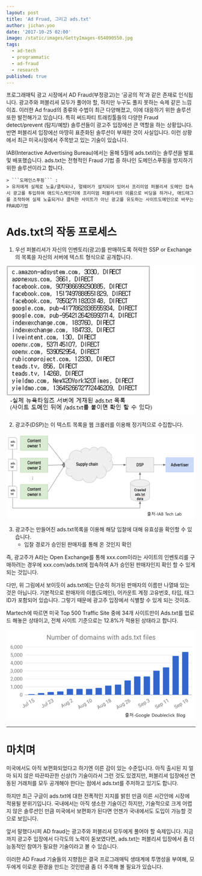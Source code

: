 ```yaml
---
layout: post
title: 'Ad Fruad, 그리고 ads.txt'
author: jichan.yoo
date: '2017-10-25 02:00'
image: /static/images/GettyImages-654090550.jpg
tags:
  - ad-tech
  - programmatic
  - ad-fraud
  - research
published: true
---
```


프로그래매틱 광고 시장에서 AD Fraud(부정광고)는 ‘공공의 적’과 같은 존재로 인식됩니다. 광고주와 퍼블리셔 모두가 풀어야 할, 하지만 누구도 풀지 못하는 숙제 같은 느낌이죠. 이러한 Ad fraud의 종류와 수법이 최근 다양해졌고, 이에 대응하기 위한 솔루션 또한 발전해가고 있습니다. 특히 써드파티 트래킹툴들의 다양한 Fraud detect/prevent (탐지/예방) 솔루션들이 광고주 입장에선 큰 역할을 하는 상황입니다. 반면 퍼블리셔 입장에선 마땅히 표준화된 솔루션이 부재한 것이 사실입니다. 이런 상황에서 최근 미국시장에서 주목받고 있는 기술이 있습니다.

IAB(Interactive Advertising Bureau)에서는 올해 5월에 ads.txt라는 솔루션을 발표 및 배포했습니다.
ads.txt는 전형적인 Fraud 기법 중 하나인 도메인스푸핑을 방지하기 위한 솔루션이라고 합니다.

    > ```도메인스푸핑``` :
    > 유저에게 실제로 노출/클릭되나, 멀웨어가 설치되어 있어서 프리미엄 퍼블리셔 도메인 접속시 광고를 투입하여 애드익스체인지에 프리미엄 퍼블리셔의 이름으로 비딩을 하거나, 애드태그를 조작하여 실제 노출되거나 클릭한 사이트가 아닌 광고를 유도하는 사이트도메인으로 바꾸는 FRAUD기법


# Ads.txt의 작동 프로세스

1. 우선 퍼블리셔가 자신의 인벤토리(광고)를 판매하도록 허락한 SSP or Exchange의 목록을 자신의 서버에 텍스트 형식으로 공개합니다.

![](/static/images/30a6a512-078a-40bc-a7e9-b9118efd66482017102518.png)

2. 광고주(DSP)는 이 텍스트 목록을 웹 크롤러를 이용해 정기적으로 수집합니다.

![](/static/images/ed6f3873-6c60-4b2b-bfb4-bb28f10577792017102518.png)

3. 광고주는 만들어진 ads.txt목록을 이용해 해당 입찰에 대해 유효성을 확인할 수 있습니다.
    + 입찰 경로가 승인된 판매자를 통해 온 것인지 확인

즉, 광고주가 A라는 Open Exchange를 통해 xxx.com이라는 사이트의 인벤토리를 구매하려는 경우에 xxx.com/ads.txt에 접속하여 A가 승인된 판매자인지 확인 할 수 있게 되는 것입니다.

다만, 위 그림에서 보이듯이 ads.txt에는 단순히 허가된 판매자의 이름만 나열돼 있는 것은 아닙니다. 기본적으로 판매자의 이름(도메인), 어카운트 계정 고유번호, 타입, 태그 ID가 포함되어 있습니다. 그렇기 때문에 광고주 입장에서 식별할 수 있게 되는 것이죠.

Martech에 따르면 미국 Top 500 Traffic Site 중에 34개 사이트만이 Ads.txt를 업로드 해놓은 상태이고, 전체 사이트 기준으로는 12.8%가 적용된 상태라고 합니다.

![](/static/images/1240f8cf-cbee-4fe6-a9e1-19e24bf25ad22017102415.png)

*****

# 마치며

미국에서도 아직 보편화되었다고 하기엔 이른 감이 있는 수준입니다. 아직 출시된 지 얼마 되지 않은 따끈따끈한 신상(?) 기술이라서 그런 것도 있겠지만, 퍼블리셔 입장에선 연동된 거래처를 모두 공개해야 한다는 점에서 ads.txt를 주저하고 있기도 합니다.

하지만 최근 구글이 ads.txt에 대한 전폭적인 지지를 밝힌 만큼 이른 시간안에 시장에 적용될 분위기입니다. 국내에서는 아직 생소한 기술이긴 하지만, 기술적으로 크게 어렵지 않은 솔루션인 만큼 미국에서 보편화가 된다면 언젠가 국내에서도 도입이 가능할 것으로 보입니다.

앞서 말했다시피 AD fraud는 광고주와 퍼블리셔 모두에게 풀어야 할 숙제입니다. 지금까지 광고주 입장에서 다각도의 노력이 돋보였다면, ads.txt는 퍼블리셔 입장에서 좀 더 능동적인 참여가 필요한 기술이라고 볼 수 있습니다.

이러한 AD Fraud 기술들의 지향점은 결국 프로그래매틱 생태계에 투명성을 부여해, 모두에게 이로운 환경을 만드는 것인만큼 좀 더 주목해 볼 필요가 있습니다.
